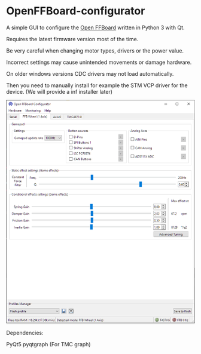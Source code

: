# OpenFFBoard-configurator
A simple GUI to configure the [Open FFBoard](https://github.com/Ultrawipf/OpenFFBoard) written in Python 3 with Qt.

Requires the latest firmware version most of the time.


Be very careful when changing motor types, drivers or the power value.

Incorrect settings may cause unintended movements or damage hardware.


On older windows versions CDC drivers may not load automatically.

Then you need to manually install for example the STM VCP driver for the device. (We will provide a inf installer later)


![FFB Window](screenshots/FFBwheel.png?raw=true)

Dependencies:

PyQt5
pyqtgraph (For TMC graph)